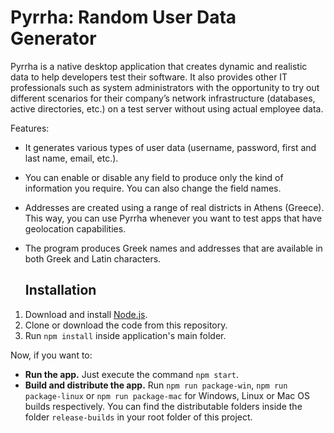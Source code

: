 # **Pyrrha: Random User Data Generator**

Pyrrha is a native desktop application that creates dynamic and realistic data to help developers test their software. It also provides other IT professionals such as system administrators with the opportunity to try out different scenarios for their company’s network infrastructure (databases, active directories, etc.) on a test server without using actual employee data.

Features: 

* It generates various types of user data (username, password, first and last name, email, etc.).
* You can enable or disable any field to produce only the kind of information you require. You can also change the field names.
* Addresses are created using a range of real districts in Athens (Greece). This way, you can use Pyrrha whenever you want to test apps that have geolocation capabilities.
* The program produces Greek names and addresses that are available in both Greek and Latin characters. 


    ##  **Installation**

1. Download and install [Node.js](https://nodejs.org/en/).
2. Clone or download the code from this repository.
3. Run `npm install` inside application's main folder.

Now, if you want to:

* **Run the app.** Just execute the command `npm start`.
* **Build and distribute the app.** Run `npm run package-win`, `npm run package-linux` or `npm run package-mac` for Windows,  Linux or Mac OS builds respectively. You can find the distributable folders inside the folder `release-builds` in your root folder of this project. 
